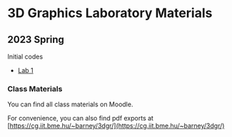 # 3D Graphics Laboratory Materials
## 2023 Spring

Initial codes
- [Lab 1](https://github.com/bobarna/3dgr-labs/tree/lab-1)

### Class Materials
You can find all class materials on Moodle.

For convenience, you can also find pdf exports at
[https://cg.iit.bme.hu/~barney/3dgr/](https://cg.iit.bme.hu/~barney/3dgr/)

